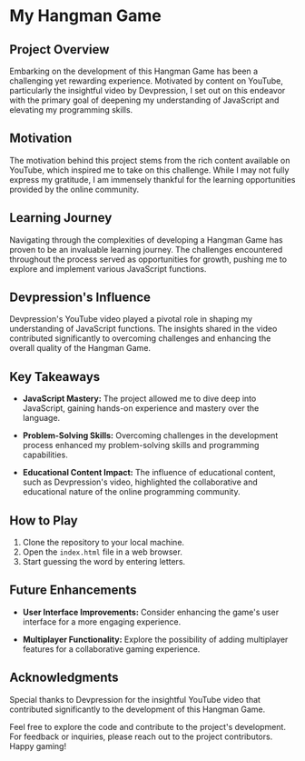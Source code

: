 # My Hangman Game

## Project Overview

Embarking on the development of this Hangman Game has been a challenging yet rewarding experience. Motivated by content on YouTube, particularly the insightful video by Devpression, I set out on this endeavor with the primary goal of deepening my understanding of JavaScript and elevating my programming skills.

## Motivation

The motivation behind this project stems from the rich content available on YouTube, which inspired me to take on this challenge. While I may not fully express my gratitude, I am immensely thankful for the learning opportunities provided by the online community.

## Learning Journey

Navigating through the complexities of developing a Hangman Game has proven to be an invaluable learning journey. The challenges encountered throughout the process served as opportunities for growth, pushing me to explore and implement various JavaScript functions.

## Devpression's Influence

Devpression's YouTube video played a pivotal role in shaping my understanding of JavaScript functions. The insights shared in the video contributed significantly to overcoming challenges and enhancing the overall quality of the Hangman Game.

## Key Takeaways

- **JavaScript Mastery:** The project allowed me to dive deep into JavaScript, gaining hands-on experience and mastery over the language.

- **Problem-Solving Skills:** Overcoming challenges in the development process enhanced my problem-solving skills and programming capabilities.

- **Educational Content Impact:** The influence of educational content, such as Devpression's video, highlighted the collaborative and educational nature of the online programming community.

## How to Play

1. Clone the repository to your local machine.
2. Open the `index.html` file in a web browser.
3. Start guessing the word by entering letters.

## Future Enhancements

- **User Interface Improvements:** Consider enhancing the game's user interface for a more engaging experience.
  
- **Multiplayer Functionality:** Explore the possibility of adding multiplayer features for a collaborative gaming experience.

## Acknowledgments

Special thanks to Devpression for the insightful YouTube video that contributed significantly to the development of this Hangman Game.

Feel free to explore the code and contribute to the project's development. For feedback or inquiries, please reach out to the project contributors. Happy gaming!
